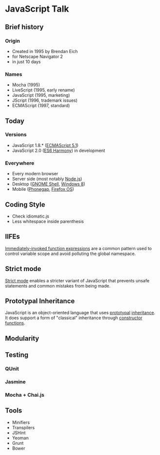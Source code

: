 # JavaScript Talk
## Brief history
### Origin
- Created in 1995 by Brendan Eich
- for Netscape Navigator 2
- in just 10 days

### Names
- Mocha (1995)
- LiveScript (1995, early rename)
- JavaScript (1995, marketing)
- JScript (1996, trademark issues)
- ECMAScript (1997, standard)

## Today
### Versions
- JavaScript 1.8.* ([ECMAScript 5.1][es5.1])
- JavaScript 2.0 ([ES6 Harmony][es6]) in development

### Everywhere
- Every modern browser
- Server side (most notably [Node.js][node])
- Desktop ([GNOME Shell][gnome-shell], [Windows 8][win8])
- Mobile ([Phonegap][phonegap], [Firefox OS][firefox-os])

## Coding Style
- Check idiomatic.js
- Less whitespace inside parenthesis

## IIFEs
[Immediately-invoked function expressions][iife] are a common pattern used to control variable scope and avoid polluting the global namespace.

## Strict mode
[Strict mode][strict] enables a stricter variant of JavaScript that prevents unsafe statements and common mistakes from being made.

## Prototypal Inheritance
JavaScript is an object-oriented language that uses [prototypal][inheritance1] [inheritance][inheritance2]. It does support a form of "classical" inheritance through [constructor functions][constructors].

## Modularity

## Testing
### QUnit
### Jasmine
### Mocha + Chai.js

## Tools

- Minifiers
- Transpilers
- JSHint
- Yeoman
- Grunt
- Bower


[es5.1]: http://es5.github.io/
[es6]: http://wiki.ecmascript.org/doku.php?id=harmony:harmony
[node]: http://nodejs.org/
[gnome-shell]: https://live.gnome.org/GnomeShell/Development
[win8]: http://msdn.microsoft.com/en-us/library/windows/apps/br211385.aspx
[phonegap]: http://phonegap.com/
[firefox-os]: https://developer.mozilla.org/en-US/docs/Mozilla/Firefox_OS
[iife]: http://benalman.com/news/2010/11/immediately-invoked-function-expression/
[strict]: https://developer.mozilla.org/en-US/docs/Web/JavaScript/Reference/Functions_and_function_scope/Strict_mode
[inheritance1]: https://developer.mozilla.org/en-US/docs/Web/JavaScript/Guide/Inheritance_and_the_prototype_chain
[inheritance2]: http://h30499.www3.hp.com/t5/HP-Software-Developers-Blog/JavaScript-Inheritance-Revisited/ba-p/6082285
[constructors]: https://developer.mozilla.org/en-US/docs/Web/JavaScript/Guide/Working_with_Objects#Using_a_constructor_function
